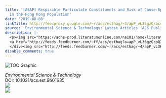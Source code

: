 ```yaml
---
title: '[ASAP] Respirable Particulate Constituents and Risk of Cause-Specific Mortality
  in the Hong Kong Population'
date: '2019-08-08'
linkTitle: http://feedproxy.google.com/~r/acs/esthag/~3/apP_vL36gzQ/acs.est.9b01635
source: 'Environmental Science & Technology: Latest Articles (ACS Publications)'
description: |-
  <p><img src="https://achs-prod.literatumonline.com/na101/home/literatum/publisher/achs/journals/content/esthag/0/esthag.ahead-of-print/acs.est.9b01635/20190807/images/medium/es9b01635_0004.gif" alt="TOC Graphic"/></p><div><cite>Environmental Science & Technology</cite></div><div>DOI: 10.1021/acs.est.9b01635</div><div class="feedflare">
  <a href="http://feeds.feedburner.com/~ff/acs/esthag?a=apP_vL36gzQ:pQ3WKYNhLqM:yIl2AUoC8zA"><img src="http://feeds.feedburner.com/~ff/acs/esthag?d=yIl2AUoC8zA" border="0"></img></a>
  </div><img src="http://feeds.feedburner.com/~r/acs/esthag/~4/apP_vL36gzQ" ...
disable_comments: true
---
```

<p><img src="https://achs-prod.literatumonline.com/na101/home/literatum/publisher/achs/journals/content/esthag/0/esthag.ahead-of-print/acs.est.9b01635/20190807/images/medium/es9b01635_0004.gif" alt="TOC Graphic"/></p><div><cite>Environmental Science & Technology</cite></div><div>DOI: 10.1021/acs.est.9b01635</div><div class="feedflare">
<a href="http://feeds.feedburner.com/~ff/acs/esthag?a=apP_vL36gzQ:pQ3WKYNhLqM:yIl2AUoC8zA"><img src="http://feeds.feedburner.com/~ff/acs/esthag?d=yIl2AUoC8zA" border="0"></img></a>
</div><img src="http://feeds.feedburner.com/~r/acs/esthag/~4/apP_vL36gzQ" ...